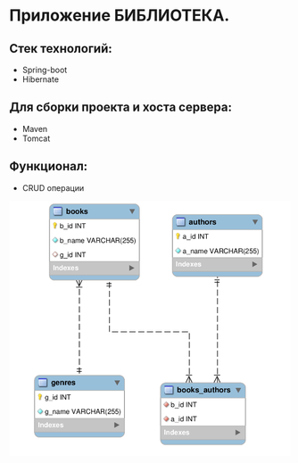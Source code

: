 Приложение БИБЛИОТЕКА.
=====================================
 Стек технологий:
------------------
* Spring-boot
* Hibernate

 Для сборки проекта и хоста сервера:
--------------------------
* Maven 
* Tomcat
## Функционал:
* CRUD операции
 
![alt text](library.png "Скриншот бд MySQL")
